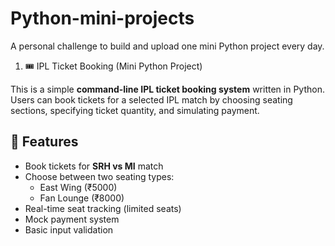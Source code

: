 # Python-mini-projects
A personal challenge to build and upload one mini Python project every day. 



1. 🎟️ IPL Ticket Booking (Mini Python Project)

This is a simple **command-line IPL ticket booking system** written in Python. Users can book tickets for a selected IPL match by choosing seating sections, specifying ticket quantity, and simulating payment.

## 📌 Features

- Book tickets for **SRH vs MI** match
- Choose between two seating types:
  - East Wing (₹5000)
  - Fan Lounge (₹8000)
- Real-time seat tracking (limited seats)
- Mock payment system
- Basic input validation





